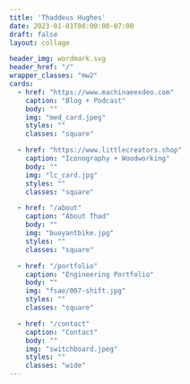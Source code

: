 ```yaml
---
title: 'Thaddeus Hughes'
date: 2023-01-01T08:00:00-07:00
draft: false
layout: collage

header_img: wordmark.svg
header_href: "/"
wrapper_classes: "mw2"
cards:
  - href: "https://www.machinaeexdeo.com"
    caption: "Blog + Podcast"
    body: ""
    img: "med_card.jpeg"
    styles: ""
    classes: "square"

  - href: "https://www.littlecreators.shop"
    caption: "Iconography + Woodworking"
    body: ""
    img: "lc_card.jpg"
    styles: ""
    classes: "square"

  - href: "/about"
    caption: "About Thad"
    body: ""
    img: "buoyantbike.jpg"
    styles: ""
    classes: "square"

  - href: "/portfolio"
    caption: "Engineering Portfolio"
    body: ""
    img: "fsae/007-shift.jpg"
    styles: ""
    classes: "square"

  - href: "/contact"
    caption: "Contact"
    body: ""
    img: "switchboard.jpeg"
    styles: ""
    classes: "wide"
---
```


